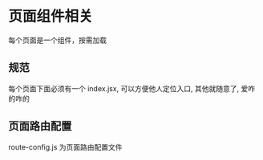 # 页面组件相关

每个页面是一个组件，按需加载

## 规范

每个页面下面必须有一个 index.jsx, 可以方便他人定位入口, 其他就随意了, 爱咋的咋的

## 页面路由配置

route-config.js 为页面路由配置文件